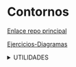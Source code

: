 # Contornos
[Enlace repo principal](https://github.com/MateoCarballo/Principal)
      
[Ejercicios-Diagramas](https://github.com/MateoCarballo/Ejercicios-Diagramas)
  
<details>
<summary> UTILIDADES </summary>

| Nombre |
|-----:| 
|[Información de varios lenguajes](https://devdocs.io/css/)|
|[Enlace sintaxis básica ficheros .md](https://docs.github.com/es/get-started/writing-on-github/getting-started-with-writing-and-formatting-on-github/basic-writing-and-formatting-syntax)|
|[Enlace Sintaxis ficheros markdown (.md)](https://daringfireball.net/projects/markdown/syntax)|
</details>
<!-- TO DO: añadir un resumen de pequeñas opciones con los archivos .md
      por ejemplo:
      .Añadir tablas 
      .Dar formato como un editor de código
      .Añadir TODOS y comentarios
      .Añadir una cita

      
      -->
